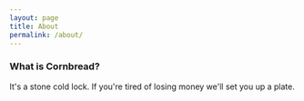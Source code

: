 ```yaml
---
layout: page
title: About
permalink: /about/
---
```


### What is Cornbread?
It's a stone cold lock. If you're tired of losing money we'll set you up a plate.
